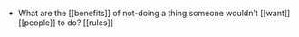 - What are the [[benefits]] of not-doing a thing someone wouldn't [[want]] [[people]] to do? [[rules]]